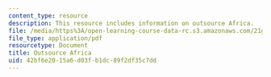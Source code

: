 ```yaml
---
content_type: resource
description: This resource includes information on outsource Africa.
file: /media/https%3A/open-learning-course-data-rc.s3.amazonaws.com/21g-034-media-education-and-the-marketplace-fall-2005/42bf6e2015a6d03fb1dc89f2df35c7dd_MIT21G_034F05_outsourcing.pdf
file_type: application/pdf
resourcetype: Document
title: Outsource Africa
uid: 42bf6e20-15a6-d03f-b1dc-89f2df35c7dd
---
```

